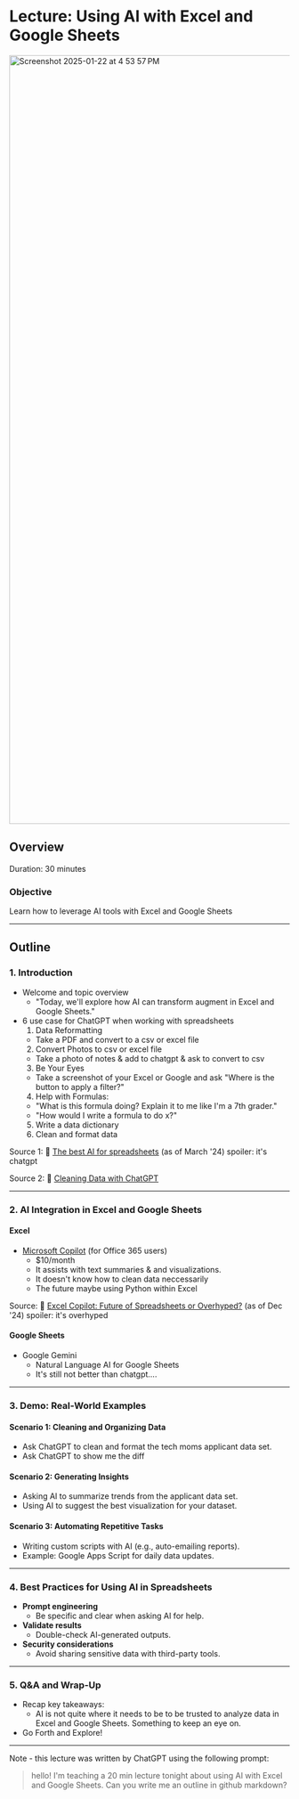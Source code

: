 # Lecture: Using AI with Excel and Google Sheets

<img width="1381" alt="Screenshot 2025-01-22 at 4 53 57 PM" src="https://github.com/user-attachments/assets/0a3fc9b5-35b0-4924-a0bb-bf380964916b" />

## Overview
Duration: 30 minutes  

### Objective
Learn how to leverage AI tools with Excel and Google Sheets

---

## Outline

### 1. **Introduction** 
- Welcome and topic overview
  - "Today, we'll explore how AI can transform augment in Excel and Google Sheets."
- 6 use case for ChatGPT when working with spreadsheets
   1. Data Reformatting
    - Take a PDF and convert to a csv or excel file 
   2. Convert Photos to csv or excel file
    - Take a photo of notes & add to chatgpt & ask to convert to csv
   3. Be Your Eyes
    - Take a screenshot of your Excel or Google and ask "Where is the button to apply a filter?"    
   4. Help with Formulas: 
    - "What is this formula doing? Explain it to me like I'm a 7th grader." 
    - "How would I write a formula to do x?"
   5. Write a data dictionary
   6. Clean and format data

Source 1: 🎥 [The best AI for spreadsheets](https://www.youtube.com/watch?v=lFuW8_6gfhI) (as of March '24) spoiler: it's chatgpt

Source 2: 🎥 [Cleaning Data with ChatGPT](https://www.youtube.com/watch?v=DLpz6V_4SpA) 

---

### 2. **AI Integration in Excel and Google Sheets**
#### **Excel**
- [Microsoft Copilot](https://www.microsoft.com/en-us/microsoft-365/copilot#tabs-pill-bar-oc498c_tab2) (for Office 365 users)
  - $10/month 
  - It assists with text summaries & and visualizations.
  - It doesn't know how to clean data neccessarily 
  - The future maybe using Python within Excel 

Source: 🎥 [Excel Copilot: Future of Spreadsheets or Overhyped?](https://www.youtube.com/watch?v=sk-lnOX_9No) (as of Dec '24) spoiler: it's overhyped

#### **Google Sheets**
- Google Gemini 
  - Natural Language AI for Google Sheets
  - It's still not better than chatgpt....
 

---

### 3. **Demo: Real-World Examples** 
#### **Scenario 1: Cleaning and Organizing Data**
- Ask ChatGPT to clean and format the tech moms applicant data set. 
- Ask ChatGPT to show me the diff 

#### **Scenario 2: Generating Insights**
- Asking AI to summarize trends from the applicant data set. 
- Using AI to suggest the best visualization for your dataset.

#### **Scenario 3: Automating Repetitive Tasks**
- Writing custom scripts with AI (e.g., auto-emailing reports).
- Example: Google Apps Script for daily data updates.

---

### 4. **Best Practices for Using AI in Spreadsheets**
- **Prompt engineering**
  - Be specific and clear when asking AI for help.
- **Validate results**
  - Double-check AI-generated outputs.
- **Security considerations**
  - Avoid sharing sensitive data with third-party tools.

---

### 5. **Q&A and Wrap-Up** 
- Recap key takeaways:
  - AI is not quite where it needs to be to be trusted to analyze data in Excel and Google Sheets. Something to keep an eye on. 
- Go Forth and Explore!

--- 

Note - this lecture was written by ChatGPT using the following prompt: 

> hello! I'm teaching a 20 min lecture tonight about using AI with Excel and Google Sheets. Can you write me an outline in github markdown? 
